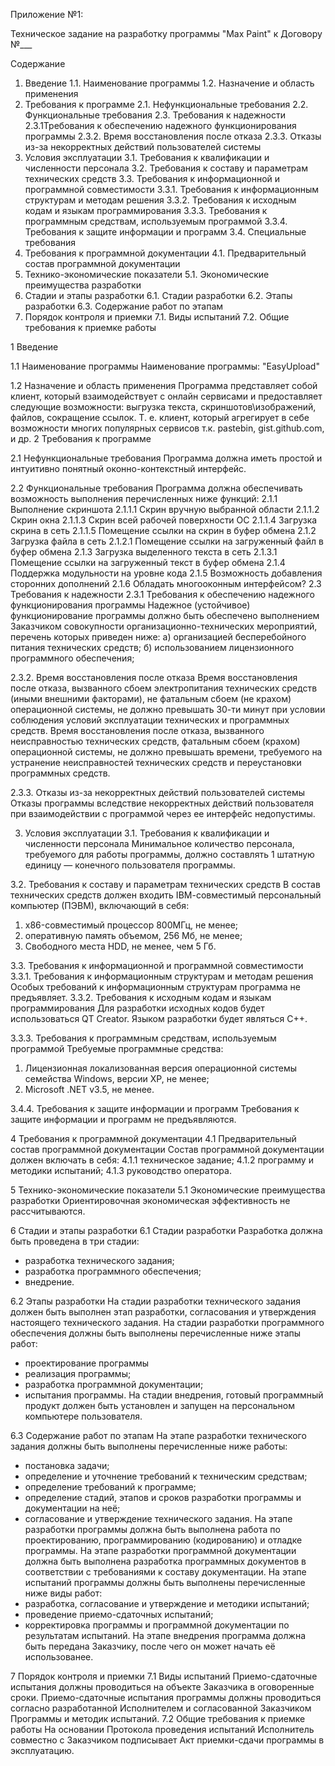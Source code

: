 Приложение №1:

Техническое задание на разработку программы "Max Paint" к Договору №___

Содержание
1. Введение 
1.1. Наименование программы
1.2. Назначение и область применения
2. Требования к программе
2.1. Нефункциональные требования
2.2. Функциональные требования
2.3. Требования к надежности
2.3.1Требования к обеспечению надежного функционирования программы
2.3.2. Время восстановления после отказа
2.3.3. Отказы из-за некорректных действий пользователей системы
3. Условия эксплуатации
3.1. Требования к квалификации и численности персонала
3.2. Требования к составу и параметрам технических средств
3.3. Требования к информационной и программной совместимости
3.3.1. Требования к информационным структурам и методам решения
3.3.2. Требования к исходным кодам и языкам программирования
3.3.3. Требования к программным средствам, используемым программой
3.3.4. Требования к защите информации и программ
3.4. Специальные требования
4. Требования к программной документации
4.1. Предварительный состав программной документации
5. Технико-экономические показатели
5.1. Экономические преимущества разработки
6. Стадии и этапы разработки
6.1. Стадии разработки
6.2. Этапы разработки
6.3. Содержание работ по этапам
7. Порядок контроля и приемки
7.1. Виды испытаний
7.2. Общие требования к приемке работы

1 Введение

1.1 Наименование программы
Наименование программы: "EasyUpload"

1.2 Назначение и область применения
Программа представляет собой клиент, который взаимодействует с онлайн сервисами и предоставляет следующие возможности: выгрузка текста, скриншотов\изображений, файлов, сокращение ссылок. Т. е. клиент, который агрегирует в себе возможности многих популярных сервисов т.к. pastebin, gist.github.com, и др.
2 Требования к программе

2.1 Нефункциональные требования
Программа должна иметь простой и интуитивно понятный оконно-контекстный интерфейс.

2.2 Функциональные требования
Программа должна обеспечивать возможность выполнения перечисленных ниже функций:
2.1.1 Выполнение скриншота
2.1.1.1 Скрин вручную выбранной области
2.1.1.2 Скрин окна
2.1.1.3 Скрин всей рабочей поверхности ОС
2.1.1.4 Загрузка скрина в сеть
2.1.1.5 Помещение ссылки на скрин в буфер обмена
2.1.2 Загрузка файла в сеть
2.1.2.1 Помещение ссылки на загруженный файл в буфер обмена
2.1.3 Загрузка выделенного текста в сеть
2.1.3.1 Помещение ссылки на загруженный текст в буфер обмена
2.1.4 Поддержка модульности на уровне кода
2.1.5 Возможность добавления сторонних дополнений
2.1.6 Обладать многооконным интерфейсом?
2.3 Требования к надежности
2.3.1 Требования к обеспечению надежного функционирования программы
Надежное (устойчивое) функционирование программы должно быть обеспечено выполнением Заказчиком совокупности организационно-технических мероприятий, перечень которых приведен ниже:
а) организацией бесперебойного питания технических средств;
б) использованием лицензионного программного обеспечения;

2.3.2. Время восстановления после отказа
Время восстановления после отказа, вызванного сбоем электропитания технических средств (иными внешними факторами), не фатальным сбоем (не крахом) операционной системы, не должно превышать 30-ти минут при условии соблюдения условий эксплуатации технических и программных средств. Время восстановления после отказа, вызванного неисправностью технических средств, фатальным сбоем (крахом) операционной системы, не должно превышать времени, требуемого на устранение неисправностей технических средств и переустановки программных средств.

2.3.3. Отказы из-за некорректных действий пользователей системы
Отказы программы вследствие некорректных действий пользователя при взаимодействии с программой через ее интерфейс недопустимы.

3. Условия эксплуатации
3.1. Требования к квалификации и численности персонала
Минимальное количество персонала, требуемого для работы программы, должно составлять 1 штатную единицу — конечного пользователя программы.

3.2. Требования к составу и параметрам технических средств
В состав технических средств должен входить IВМ-совместимый персональный компьютер (ПЭВМ), включающий в себя:
1. x86-совместимый процессор 800МГц, не менее;
2. оперативную память объемом, 256 Мб, не менее;
3. Свободного места HDD, не менее, чем 5 Гб.

3.3. Требования к информационной и программной совместимости
3.3.1. Требования к информационным структурам и методам решения
Особых требований к информационным структурам программа не предъявляет.
3.3.2. Требования к исходным кодам и языкам программирования
Для разработки исходных кодов будет использоваться QT Creator.
Языком разработки будет являться C++.

3.3.3. Требования к программным средствам, используемым программой
Требуемые программные средства:
1. Лицензионная локализованная версия операционной системы семейства Windows, версии ХР, не менее;
2. Microsoft .NET v3.5, не менее.

3.4.4. Требования к защите информации и программ
Требования к защите информации и программ не предъявляются.

4 Требования к программной документации
4.1 Предварительный состав программной документации
Состав программной документации должен включать в себя:
4.1.1 техническое задание;
4.1.2 программу и методики испытаний;
4.1.3 руководство оператора.

5 Технико-экономические показатели
5.1 Экономические преимущества разработки
Ориентировочная экономическая эффективность не рассчитываются.

6 Стадии и этапы разработки
6.1 Стадии разработки
Разработка должна быть проведена в три стадии:
- разработка технического задания;
- разработка программного обеспечения;
- внедрение.

6.2 Этапы разработки
На стадии разработки технического задания должен быть выполнен этап разработки, согласования и утверждения настоящего технического задания.
На стадии разработки программного обеспечения должны быть выполнены перечисленные ниже этапы работ:
-  проектирование программы
-  реализация программы;
-  разработка программной документации;
-  испытания программы.
На стадии внедрения, готовый программный продукт должен быть установлен и запущен на персональном компьютере пользователя.

6.3 Содержание работ по этапам
На этапе разработки технического задания должны быть выполнены перечисленные ниже работы:
 -  постановка задачи;
 -  определение и уточнение требований к техническим средствам;
 -  определение требований к программе;
 - определение стадий, этапов и сроков разработки программы и документации на неё;
 -  согласование и утверждение технического задания.
На этапе разработки программы должна быть выполнена работа по проектированию, программированию (кодированию) и отладке программы.
На этапе разработки программной документации должна быть выполнена разработка программных документов в соответствии с требованиями к составу документации.
На этапе испытаний программы должны быть выполнены перечисленные ниже виды работ:
 -   разработка, согласование и утверждение и методики испытаний;
 -   проведение приемо-сдаточных испытаний;
 - корректировка программы и программной документации по результатам испытаний.
На этапе внедрения программа должна быть передана Заказчику, после чего он может начать её использованее.

7 Порядок контроля и приемки
7.1 Виды испытаний
Приемо-сдаточные испытания должны проводиться на объекте Заказчика в оговоренные сроки.
Приемо-сдаточные испытания программы должны проводиться согласно разработанной Исполнителем и согласованной Заказчиком Программы и методик испытаний.
7.2 Общие требования к приемке работы
На основании Протокола проведения испытаний Исполнитель совместно с Заказчиком подписывает Акт приемки-сдачи программы в эксплуатацию.
